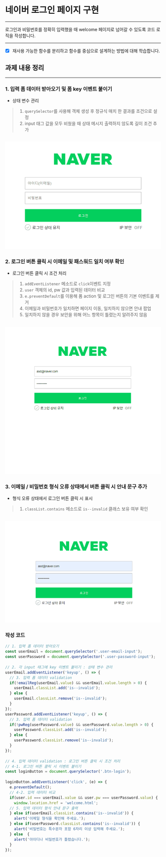 # 네이버 로그인 페이지 구현

---

로그인과 비밀번호를 정확히 입력했을 때 welcome 페이지로 넘어갈 수 있도록 코드 로직을 작성합니다.


---
- [x] 재사용 가능한 함수를 분리하고 함수를 중심으로 설계하는 방법에 대해 학습합니다.



## 과제 내용 정리
---
### 1. 입력 폼 데이터 받아오기 및 폼 key 이벤트 붙이기
*  상태 변수 관리
> 1. `querySelector`를 사용해 객체 생성 후 정규식 매치 한 결과를 조건으로 설정 <br />
> 2. input 태그 값을 모두 비웠을 때 상태 메시지 출력하지 않도록 길이 조건 추가

![커밋1](./screenshot/1.gif)
---
### 2. 로그인 버튼 클릭 시 이메일 및 패스워드 일치 여부 확인
* 로그인 버튼 클릭 시 조건 처리
> 1. `addEventListener` 메소드로 `click`이벤트 지정 <br />
> 2. `user` 객체의 id, pw 값과 입력된 데이터 비교 <br />
> 3. `e.preventDefault`를 이용해 폼 action 및 로그인 버튼의 기본 이벤트를 제거 <br />
> 4. 이메일과 비밀번호가 일치하면 페이지 이동, 일치하지 않으면 안내 팝업 <br />
> 5. 일치하지 않을 경우 보안을 위해 어느 항목이 틀렸는지 알려주지 않음 <br />

![커밋2](./screenshot/2.gif)
---
### 3. 이메일 / 비밀번호 형식 오류 상태에서 버튼 클릭 시 안내 문구 추가
* 형식 오류 상태에서 로그인 버튼 클릭 시 표시
> 1. `classList.contains` 메소드로 `is--invalid` 클래스 보유 여부 확인 <br />

![커밋3](./screenshot/3.gif)
---

### 작성 코드
```js
// 1. 입력 폼 데이터 받아오기
const userEmail = document.querySelector('.user-email-input');
const userPassword = document.querySelector('.user-password-input');

// 2. 각 input 태그에 key 이벤트 붙이기 : 상태 변수 관리
userEmail.addEventListener('keyup', () => {
  // 3. 입력 폼 데이터 validation
  if(!emailReg(userEmail.value) && userEmail.value.length > 0) {
    userEmail.classList.add('is--invalid');
  } else {
    userEmail.classList.remove('is--invalid');
  }
});
userPassword.addEventListener('keyup', () => {
  // 3. 입력 폼 데이터 validation
  if(!pwReg(userPassword.value) && userPassword.value.length > 0) {
    userPassword.classList.add('is--invalid');
  } else {
    userPassword.classList.remove('is--invalid');
  }
});

// 4. 입력 데이터 validation : 로그인 버튼 클릭 시 조건 처리
// 4-1. 로그인 버튼 클릭 시 이벤트 붙이기
const loginButton = document.querySelector('.btn-login');

loginButton.addEventListener('click', (e) => {
  e.preventDefault();
  // 4-2. 입력 데이터 비교
  if(user.id === userEmail.value && user.pw === userPassword.value) {
    window.location.href = 'welcome.html';
  // 5. 입력 데이터 형식 안내 문구 출력
  } else if(userEmail.classList.contains('is--invalid')) {
    alert('이메일 형식을 확인해 주세요.');
  } else if(userPassword.classList.contains('is--invalid')) {
    alert('비밀번호는 특수문자 포함 6자리 이상 입력해 주세요.');
  } else  {
    alert('아이디나 비밀번호가 틀렸습니다.');
  }
});
```






